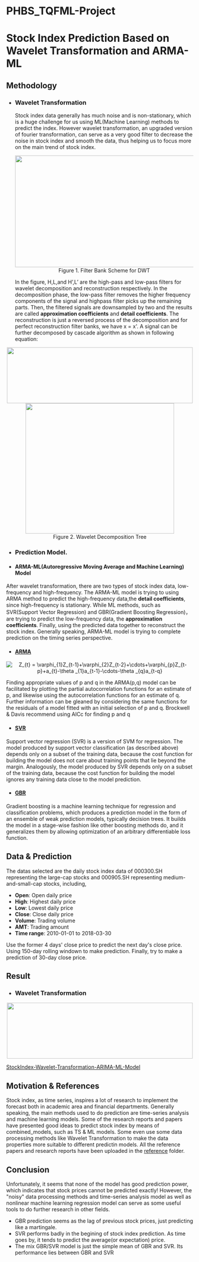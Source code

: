 # PHBS_TQFML-Project

# Stock Index Prediction Based on Wavelet Transformation and ARMA-ML

## Methodology
* ### Wavelet Transformation
  Stock index data generally has much noise and is non-stationary, which is a huge challenge for us using ML(Machine Learning) methods to  predict the index. However wavelet transformation, an upgraded version of fourier transformation, can serve as a very good filter to decrease the noise in stock index and smooth the data, thus helping us to focus more on the main trend of stock index.
  
  <div align=center><img width="800" height="300" src="https://github.com/SunHao95/PHBS_TQFML-StockIndex-Wavelet-Transformation-ARIMA-ML-Model/blob/master/images/1.png"/></div>
  <div align=center>Figure 1. Filter Bank Scheme for DWT</div>
  

  In the figure, H,L,and H’,L’ are the high-pass and low-pass filters for wavelet decomposition and reconstruction respectively. In the decomposition phase, the low-pass filter removes the higher frequency components of the signal and highpass filter picks up the remaining parts. Then, the filtered signals are downsampled by two and the results are called __approximation coefficients__ and __detail coefficients__. The reconstruction is just a reversed process of the decomposition and for perfect reconstruction filter banks, we have x = x'. A signal can be further decomposed by cascade algorithm as shown in following equation:

<div align=center><img width="500" height="150" src="https://github.com/SunHao95/PHBS_TQFML-StockIndex-Wavelet-Transformation-ARIMA-ML-Model/blob/master/images/3.png"/></div>
 
  
  <div align=center><img width="400" height="350" src="https://github.com/SunHao95/PHBS_TQFML-StockIndex-Wavelet-Transformation-ARIMA-ML-Model/blob/master/images/2.png"/></div>
  <div align=center>Figure 2. Wavelet Decomposition Tree</div>


 
  
* ### Prediction Model.
 * #### ARMA-ML(Autoregressive Moving Average and Machine Learning) Model
  
  After wavelet transformation, there are two types of stock index data, low-frequency and high-frequency. The ARMA-ML model is trying to  using ARMA method to predict the high-frequency data,the __detail coefficients__, since high-frequency is stationary. While ML methods, such as SVR(Support Vector Regression) and GBR(Gradient Boosting Regression)，are trying to predict the low-frequency data, the __approximation coefficients__. Finally, using the predicted data together to reconstruct the stock index. Generally speaking, ARMA-ML model is trying to complete prediction on the timing series perspective.
 
 * #### [ARMA](https://en.wikipedia.org/wiki/Autoregressive%E2%80%93moving-average_model) 
 <div align=center><img src="https://latex.codecogs.com/png.latex?\bg_white&space;Z_{t}&space;=&space;\varphi_{1}Z_{t-1}&plus;\varphi_{2}Z_{t-2}&plus;\cdots&plus;\varphi_{p}Z_{t-p}&plus;a_{t}-\theta&space;_{1}a_{t-1}-\cdots-\theta&space;_{q}a_{t-q}" title="Z_{t} = \varphi_{1}Z_{t-1}+\varphi_{2}Z_{t-2}+\cdots+\varphi_{p}Z_{t-p}+a_{t}-\theta _{1}a_{t-1}-\cdots-\theta _{q}a_{t-q}" /></div>

Finding appropriate values of p and q in the ARMA(p,q) model can be facilitated by plotting the partial autocorrelation functions for an estimate of p, and likewise using the autocorrelation functions for an estimate of q. Further information can be gleaned by considering the same functions for the residuals of a model fitted with an initial selection of p and q.
Brockwell & Davis recommend using AICc for finding p and q

* #### [SVR](https://en.wikipedia.org/wiki/Support_vector_machine#Regression)
 Support vector regression (SVR) is a version of SVM for regression. The model produced by support vector classification (as described above) depends only on a subset of the training data, because the cost function for building the model does not care about training points that lie beyond the margin. Analogously, the model produced by SVR depends only on a subset of the training data, because the cost function for building the model ignores any training data close to the model prediction.
 
 * #### [GBR](https://en.wikipedia.org/wiki/Gradient_boosting)
 Gradient boosting is a machine learning technique for regression and classification problems, which produces a prediction model in the form of an ensemble of weak prediction models, typically decision trees. It builds the model in a stage-wise fashion like other boosting methods do, and it generalizes them by allowing optimization of an arbitrary differentiable loss function.




## Data & Prediction
  The datas selected are the daily stock index data of 000300.SH representing the large-cap stocks and 000905.SH representing medium-and-small-cap stocks, including,
  * __Open__: Open daily price
  * __High__: Highest daily price
  * __Low__: Lowest daily price
  * __Close__: Close daily price
  * __Volume__: Trading volume
  * __AMT__: Trading amount
  * __Time range__: 2010-01-01 to 2018-03-30
  
  Use the former 4 days' close price to predict the next day's close price. Using 150-day rolling windown to make prediction. Finally, try to make a prediction of 30-day close price.
  
  ## Result
  * ### Wavelet Transformation
  <div align=center><img width="500" height="150" src="https://github.com/SunHao95/PHBS_TQFML-StockIndex-Wavelet-Transformation-ARIMA-ML-Model/blob/master/images/4.png"/></div>
  
  
 
  [StockIndex-Wavelet-Transformation-ARIMA-ML-Model](https://github.com/SunHao95/PHBS_TQFML-StockIndex-Wavelet-Transformation-ARIMA-ML-Model/blob/master/Project/Final%20Project.ipynb)
  
  
  
  
  
  
##  Motivation & References
Stock index, as time series, inspires a lot of research to implement the forecast both in academic area and financial departments. Generally speaking, the main methods used to do prediction are time-series analysis and machine learning models. Some of the research reports and papers have presented good ideas to predict stock index by means of combined_models, such as TS &  ML models. Some even use some data processing methods like Wavelet Transformation to make the data properties more suitable to different predictin models. All the reference papers and research reports have been uploaded in the  [reference](https://github.com/SunHao95/PHBS_TQFML-StockIndex-Wavelet-Transformation-ARIMA-ML-Model/tree/master/reference) folder.

  

## Conclusion
 Unfortunately, it seems that none of the model has good prediction power, which indicates that stock prices cannot be predicted exactly!
 However, the "noisy" data processing methods and time-series analysis model as well as nonlinear machine learning regression model can
 serve as some useful tools to do further research in other fields.
* GBR prediction seems as the lag of previous stock prices, just predicting like a martingale.
* SVR performs badly in the begining of stock index prediction. As time goes by, it tends to predict the average(or expectation) price.
* The mix GBR/SVR model is just the simple mean of GBR and SVR. Its performance lies between GBR and SVR

  
  

